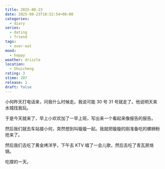 ```yaml
---
title: 2025-08-23
date: 2025-08-23T18:52:54+08:00
categories:
  - diary
series:
  - dating
  - friend
tags:
  - over-eat
mood:
  - happy
weather: drizzle
location:
  - Shuicheng
rating: 3
stime: 207
release: 1
draft: false
---
```

小何昨天打电话来，问我什么时候走。我说可能 30 号 31 号就走了。他说明天来水城找我玩。

于是今天就来了，早上小欢欢加了一早上班，写出来一个看起来像报告的报告。

然后我们就去车站接小何，突然想到叫璇璇一起。我就把璇璇的刚准备吃的螺蛳粉抢来了。

然后我们去吃了黄金烤洋芋，下午去 KTV 唱了一会儿歌，然后去吃了青瓦房烙锅。

吃撑的一天。
